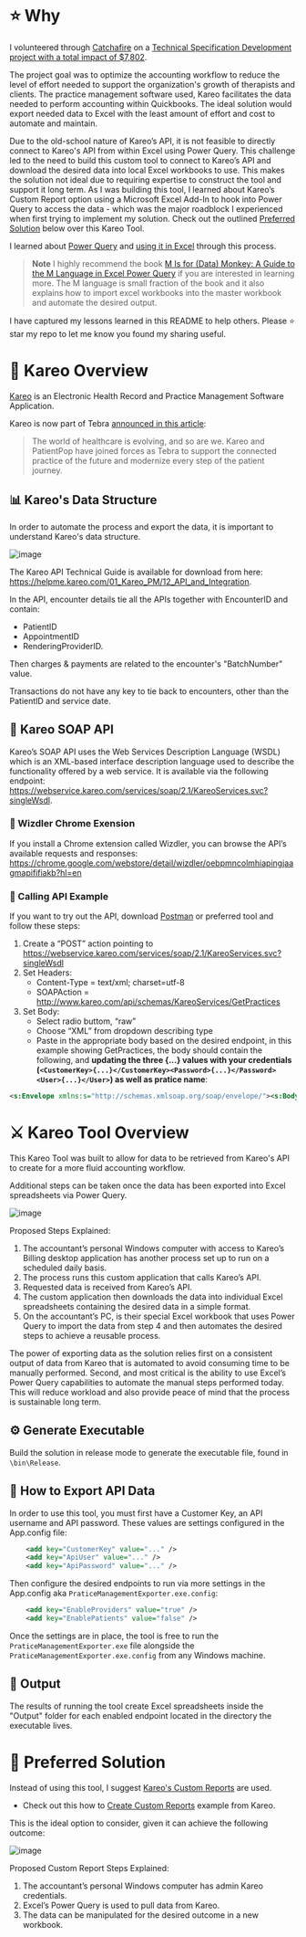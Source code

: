 # ⭐ Why 

I volunteered through [Catchafire](https://www.catchafire.org/) on a [Technical Specification Development project with a total impact of $7,802](https://www.catchafire.org/impact/match/2614761/the-women-s-center-of-southeastern-michigan--technical-specification-development/). 

The project goal was to optimize the accounting workflow to reduce the level of effort needed to support the organization's growth of therapists and clients. The practice management software used, Kareo facilitates the data needed to perform accounting within Quickbooks. The ideal solution would export needed data to Excel with the least amount of effort and cost to automate and maintain.

Due to the old-school nature of Kareo’s API, it is not feasible to directly connect to Kareo's API from within Excel using Power Query. This challenge led to the need to build this custom tool to connect to Kareo’s API and download the desired data into local Excel workbooks to use.  This makes the solution not ideal due to requiring expertise to construct the tool and support it long term.  As I was building this tool, I learned about Kareo’s Custom Report option using a Microsoft Excel Add-In to hook into Power Query to access the data - which was the major roadblock I experienced when first trying to implement my solution. Check out the outlined [Preferred Solution](https://github.com/CarrieKroutil/KareoTool#preferred-solution) below over this Kareo Tool.

I learned about [Power Query](https://support.microsoft.com/en-us/office/about-power-query-in-excel-7104fbee-9e62-4cb9-a02e-5bfb1a6c536a) and [using it in Excel](https://support.microsoft.com/en-us/office/about-power-query-in-excel-7104fbee-9e62-4cb9-a02e-5bfb1a6c536a) through this process. 

> **Note**
> I highly recommend the book [M Is for (Data) Monkey: A Guide to the M Language in Excel Power Query](https://www.amazon.com/Data-Monkey-Guide-Language-Excel/dp/1615470344) if you are interested in learning more. The M language is small fraction of the book and it also explains how to import excel workbooks into the master workbook and automate the desired output. 

I have captured my lessons learned in this README to help others. Please ⭐ star my repo to let me know you found my sharing useful.

# 🎯 Kareo Overview

[Kareo](http://kareo.com) is an Electronic Health Record and Practice Management Software Application.

Kareo is now part of Tebra [announced in this article](https://www.tebra.com/tebra-story):
> The world of healthcare is evolving, and so are we. Kareo and PatientPop have joined forces as Tebra to support the connected practice of the future and modernize every step of the patient journey.

## 📊 Kareo's Data Structure

In order to automate the process and export the data, it is important to understand Kareo's data structure.

![image](https://user-images.githubusercontent.com/11277317/227247680-9438ac0e-bdc3-49a8-a731-2ebd2d5660d7.png)

The Kareo API Technical Guide is available for download from here: https://helpme.kareo.com/01_Kareo_PM/12_API_and_Integration.

In the API, encounter details tie all the APIs together with EncounterID and contain: 
- PatientID
- AppointmentID
- RenderingProviderID.

Then charges & payments are related to the encounter's "BatchNumber" value.

Transactions do not have any key to tie back to encounters, other than the PatientID and service date.    

## 📡 Kareo SOAP API

Kareo’s SOAP API uses the Web Services Description Language (WSDL) which is an XML-based interface description language used to describe the functionality offered by a web service. It is available via the following endpoint: https://webservice.kareo.com/services/soap/2.1/KareoServices.svc?singleWsdl. 

### 🔬 Wizdler Chrome Exension

If you install a Chrome extension called Wizdler, you can browse the API’s available requests and responses: https://chrome.google.com/webstore/detail/wizdler/oebpmncolmhiapingjaagmapififiakb?hl=en 

### 🧰 Calling API Example

If you want to try out the API, download [Postman](https://www.postman.com) or preferred tool and follow these steps:

1. Create a “POST” action pointing to https://webservice.kareo.com/services/soap/2.1/KareoServices.svc?singleWsdl
1. Set Headers:
    - Content-Type = text/xml; charset=utf-8
    - SOAPAction = http://www.kareo.com/api/schemas/KareoServices/GetPractices
1. Set Body:
    - Select radio buttom, “raw”
    - Choose “XML” from  dropdown describing type
    - Paste in the appropriate body based on the desired endpoint, in this example showing GetPractices, the body should contain the following, and **updating the three {...} values with your credentials (`<CustomerKey>{...}</CustomerKey><Password>{...}</Password><User>{...}</User>`) as well as pratice name**:

```xml
<s:Envelope xmlns:s="http://schemas.xmlsoap.org/soap/envelope/"><s:Body><GetPractices xmlns="http://www.kareo.com/api/schemas/"><request xmlns:i="http://www.w3.org/2001/XMLSchema-instance"><RequestHeader><ClientVersion>v1</ClientVersion><CustomerKey>{...}</CustomerKey><Password>{...}</Password><User>{...}</User></RequestHeader><Fields><Active>false</Active><AdministratorAddressLine1>false</AdministratorAddressLine1><AdministratorAddressLine2>false</AdministratorAddressLine2><AdministratorCity>false</AdministratorCity><AdministratorCountry>false</AdministratorCountry><AdministratorEmail>false</AdministratorEmail><AdministratorFax>false</AdministratorFax><AdministratorFaxExt>false</AdministratorFaxExt><AdministratorFullName>false</AdministratorFullName><AdministratorPhone>false</AdministratorPhone><AdministratorPhoneExt>false</AdministratorPhoneExt><AdministratorState>false</AdministratorState><AdministratorZipCode>false</AdministratorZipCode><BillingContactAddressLine1>false</BillingContactAddressLine1><BillingContactAddressLine2>false</BillingContactAddressLine2><BillingContactCity>false</BillingContactCity><BillingContactCountry>false</BillingContactCountry><BillingContactEmail>false</BillingContactEmail><BillingContactFax>false</BillingContactFax><BillingContactFaxExt>false</BillingContactFaxExt><BillingContactFullName>false</BillingContactFullName><BillingContactPhone>false</BillingContactPhone><BillingContactPhoneExt>false</BillingContactPhoneExt><BillingContactState>false</BillingContactState><BillingContactZipCode>false</BillingContactZipCode><CreatedDate>false</CreatedDate><Email>false</Email><Fax>false</Fax><FaxExt>false</FaxExt><ID>false</ID><LastModifiedDate>false</LastModifiedDate><NPI>false</NPI><Notes>false</Notes><Phone>false</Phone><PhoneExt>false</PhoneExt><PracticeAddressLine1>false</PracticeAddressLine1><PracticeAddressLine2>false</PracticeAddressLine2><PracticeCity>false</PracticeCity><PracticeCountry>false</PracticeCountry><PracticeName>false</PracticeName><PracticeState>false</PracticeState><PracticeZipCode>false</PracticeZipCode><SubscriptionEdition>false</SubscriptionEdition><TaxID>false</TaxID><WebSite>false</WebSite><kFaxNumber>false</kFaxNumber></Fields><Filter><Active i:nil="true"/><FromCreatedDate i:nil="true"/><FromLastModifiedDate i:nil="true"/><ID i:nil="true"/><NPI i:nil="true"/><PracticeName>{...}</PracticeName><TaxID i:nil="true"/><ToCreatedDate i:nil="true"/><ToLastModifiedDate i:nil="true"/></Filter></request></GetPractices></s:Body></s:Envelope>
```

# ⚔️ Kareo Tool Overview

This Kareo Tool was built to allow for data to be retrieved from Kareo's API to create for a more fluid accounting workflow.

Additional steps can be taken once the data has been exported into Excel spreadsheets via Power Query. 

![image](https://user-images.githubusercontent.com/11277317/227238460-88cd3a88-be82-4c32-b5dc-1cc4f1cd5aa9.png)

Proposed Steps Explained:
1. The accountant’s personal Windows computer with access to Kareo’s Billing desktop application has another process set up to run on a scheduled daily basis.
1. The process runs this custom application that calls Kareo’s API. 
1. Requested data is received from Kareo’s API.
1. The custom application then downloads the data into individual Excel spreadsheets containing the desired data in a simple format.
1. On the accountant’s PC, is their special Excel workbook that uses Power Query to import the data from step 4 and then automates the desired steps to achieve a reusable process. 

The power of exporting data as the solution relies first on a consistent output of data from Kareo that is automated to avoid consuming time to be manually performed. Second, and most critical is the ability to use Excel’s Power Query capabilities to automate the manual steps performed today.  This will reduce workload and also provide peace of mind that the process is sustainable long term.

## ⚙️ Generate Executable

Build the solution in release mode to generate the executable file, found in `\bin\Release`.

## 📌 How to Export API Data

In order to use this tool, you must first have a Customer Key, an API username and API password.  These values are settings configured in the App.config file:

``` xml
    <add key="CustomerKey" value="..." />
    <add key="ApiUser" value="..." />
    <add key="ApiPassword" value="..." />
```

Then configure the desired endpoints to run via more settings in the App.config aka `PraticeManagementExporter.exe.config`:

``` xml
    <add key="EnableProviders" value="true" />
    <add key="EnablePatients" value="false" />
```

Once the settings are in place, the tool is free to run the `PraticeManagementExporter.exe` file alongside the `PraticeManagementExporter.exe.config` from any Windows machine.

## 📂 Output

The results of running the tool create Excel spreadsheets inside the "Output" folder for each enabled endpoint located in the directory the executable lives.

# 🚀 Preferred Solution

Instead of using this tool, I suggest [Kareo's Custom Reports](https://helpme.kareo.com/01_Kareo_PM/11_Run_Reports_and_Analytics/10_Custom_Reports/About_Custom_Reports) are used.

- Check out this how to [Create Custom Reports](https://helpme.kareo.com/01_Kareo_PM/11_Run_Reports_and_Analytics/10_Custom_Reports/Create_Custom_Reports) example from Kareo.

This is the ideal option to consider, given it can achieve the following outcome:

![image](https://user-images.githubusercontent.com/11277317/227254921-3e4b75e7-76d7-4af6-8c0e-725279e8788c.png)

Proposed Custom Report Steps Explained:
1. The accountant’s personal Windows computer has admin Kareo credentials.
1. Excel’s Power Query is used to pull data from Kareo.
1. The data can be manipulated for the desired outcome in a new workbook.
